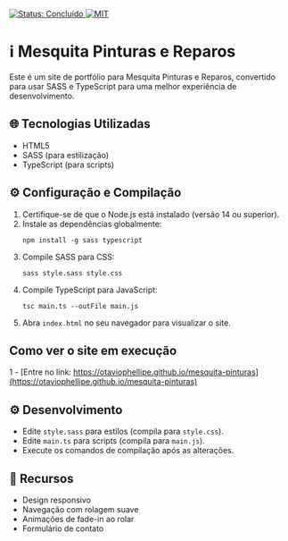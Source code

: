 <p align="left">
  <a href="https://img.shields.io/badge/Status-%20Concluido-green">
    <img src="https://img.shields.io/badge/Status-%20Concluido-green" alt="Status: Concluído" />
<img src="https://img.shields.io/badge/License-%20MIT-blue" alt="MIT" />
  </a>
</p>

# ℹ️ Mesquita Pinturas e Reparos

Este é um site de portfólio para Mesquita Pinturas e Reparos, convertido para usar SASS e TypeScript para uma melhor experiência de desenvolvimento.

## 🌐 Tecnologias Utilizadas
- HTML5
- SASS (para estilização)
- TypeScript (para scripts)

## ⚙️ Configuração e Compilação

1. Certifique-se de que o Node.js está instalado (versão 14 ou superior).
2. Instale as dependências globalmente:
   ```
   npm install -g sass typescript
   ```
3. Compile SASS para CSS:
   ```
   sass style.sass style.css
   ```
4. Compile TypeScript para JavaScript:
   ```
   tsc main.ts --outFile main.js
   ```
5. Abra `index.html` no seu navegador para visualizar o site.

## Como ver o site em execução

1 - [Entre no link: https://otaviophellipe.github.io/mesquita-pinturas](https://otaviophellipe.github.io/mesquita-pinturas)

## ⚙️ Desenvolvimento
- Edite `style.sass` para estilos (compila para `style.css`).
- Edite `main.ts` para scripts (compila para `main.js`).
- Execute os comandos de compilação após as alterações.

## 🔎 Recursos
- Design responsivo
- Navegação com rolagem suave
- Animações de fade-in ao rolar
- Formulário de contato




